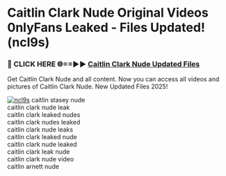 # Caitlin Clark Nude Original Videos 0nlyFans Leaked - Files Updated! (ncl9s)

<h3>🔴 CLICK HERE 🌐==►► <a href="https://tinyurl.com/yc6ubb5a" rel="nofollow">Caitlin Clark Nude Updated Files</a></h3>

Get Caitlin Clark Nude and all content. Now you can access all videos and pictures of Caitlin Clark Nude. New Updated Files 2025!

[![ncl9s](https://i.imgur.com/7eu0CRL.gif)](https://tinyurl.com/yc6ubb5a)
caitlin stasey nude<br>
caitlin clark nude leak<br>
caitlin clark leaked nudes<br>
caitlin clark nudes leaked<br>
caitlin clark nude leaks<br>
caitlin clark leaked nude<br>
caitlin clark nude leaked<br>
caitlin clark leak nude<br>
caitlin clark nude video<br>
caitlin arnett nude